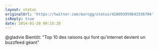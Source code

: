 ```yaml
---
layout: status
originalUrl: 'https://twitter.com/marcgg/status/428093959643336704'
isReply: true
date: 2014-01-28 09:15:28
---
```


@gladvie Bientôt: "Top 10 des raisons qui font qu'internet devient un buzzfeed géant"
